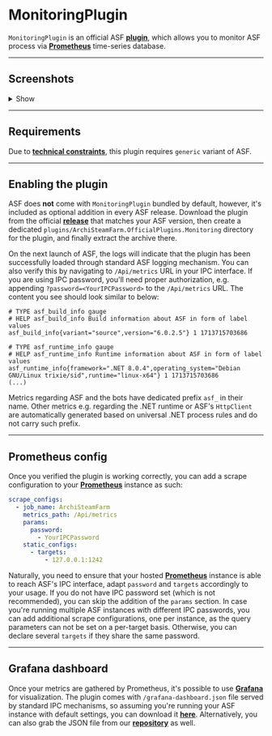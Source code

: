 # MonitoringPlugin

`MonitoringPlugin` is an official ASF **[plugin](https://github.com/JustArchiNET/ArchiSteamFarm/wiki/Plugins)**, which allows you to monitor ASF process via **[Prometheus](https://prometheus.io)** time-series database.

---

## Screenshots

<details>
  <summary>Show</summary>

![screenshot](https://github.com/JustArchiNET/ArchiSteamFarm/assets/1069029/46778d0b-1ee6-4dab-8645-eb179f09468e)

</details>

---

## Requirements

Due to **[technical constraints](https://github.com/JustArchiNET/ArchiSteamFarm/wiki/Plugins-development#native-dependencies)**, this plugin requires `generic` variant of ASF.

---

## Enabling the plugin

ASF does **not** come with `MonitoringPlugin` bundled by default, however, it's included as optional addition in every ASF release. Download the plugin from the official **[release](https://github.com/JustArchiNET/ArchiSteamFarm/releases/latest)** that matches your ASF version, then create a dedicated `plugins/ArchiSteamFarm.OfficialPlugins.Monitoring` directory for the plugin, and finally extract the archive there.

On the next launch of ASF, the logs will indicate that the plugin has been successfully loaded through standard ASF logging mechanism. You can also verify this by navigating to `/Api/metrics` URL in your IPC interface. If you are using IPC password, you'll need proper authorization, e.g. appending `?password=<YourIPCPassword>` to the `/Api/metrics` URL. The content you see should look similar to below:

```text
# TYPE asf_build_info gauge
# HELP asf_build_info Build information about ASF in form of label values
asf_build_info{variant="source",version="6.0.2.5"} 1 1713715703686

# TYPE asf_runtime_info gauge
# HELP asf_runtime_info Runtime information about ASF in form of label values
asf_runtime_info{framework=".NET 8.0.4",operating_system="Debian GNU/Linux trixie/sid",runtime="linux-x64"} 1 1713715703686
(...)
```

Metrics regarding ASF and the bots have dedicated prefix `asf_` in their name. Other metrics e.g. regarding the .NET runtime or ASF's `HttpClient` are automatically generated based on universal .NET process rules and do not carry such prefix.

---

## Prometheus config

Once you verified the plugin is working correctly, you can add a scrape configuration to your **[Prometheus](https://prometheus.io)** instance as such:

```yaml
scrape_configs:
  - job_name: ArchiSteamFarm
    metrics_path: /Api/metrics
    params:
      password:
        - YourIPCPassword
    static_configs:
      - targets:
          - 127.0.0.1:1242
```

Naturally, you need to ensure that your hosted **[Prometheus](https://prometheus.io)** instance is able to reach ASF's IPC interface, adapt `password` and `targets` accordingly to your usage. If you do not have IPC password set (which is not recommended), you can skip the addition of the `params` section. In case you're running multiple ASF instances with different IPC passwords, you can add additional scrape configurations, one per instance, as the query parameters can not be set on a per-target basis. Otherwise, you can declare several `targets` if they share the same password.

---

## Grafana dashboard

Once your metrics are gathered by Prometheus, it's possible to use **[Grafana](https://grafana.com)** for visualization. The plugin comes with `/grafana-dashboard.json` file served by standard IPC mechanisms, so assuming you're running your ASF instance with default settings, you can download it **[here](http://127.0.0.1:1242/grafana-dashboard.json)**. Alternatively, you can also grab the JSON file from our **[repository](https://raw.githubusercontent.com/JustArchiNET/ArchiSteamFarm/main/ArchiSteamFarm.OfficialPlugins.Monitoring/overlay/all/www/grafana-dashboard.json)** as well.
